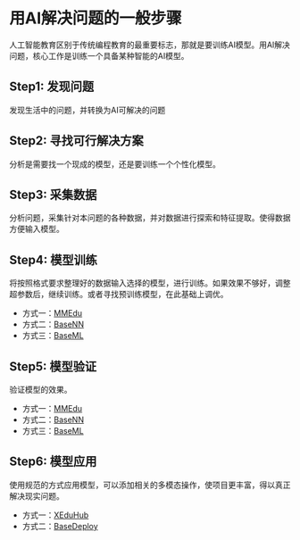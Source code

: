 # 用AI解决问题的一般步骤

人工智能教育区别于传统编程教育的最重要标志，那就是要训练AI模型。用AI解决问题，核心工作是训练一个具备某种智能的AI模型。

## Step1: 发现问题
发现生活中的问题，并转换为AI可解决的问题

## Step2: 寻找可行解决方案
分析是需要找一个现成的模型，还是要训练一个个性化模型。

## Step3: 采集数据
分析问题，采集针对本问题的各种数据，并对数据进行探索和特征提取。使得数据方便输入模型。

## Step4: 模型训练
将按照格式要求整理好的数据输入选择的模型，进行训练。如果效果不够好，调整超参数后，继续训练。或者寻找预训练模型，在此基础上调优。
- 方式一：[MMEdu](../mmedu.html)
- 方式二：[BaseNN](../basenn.html)
- 方式三：[BaseML](../baseml.html)
## Step5: 模型验证
验证模型的效果。
- 方式一：[MMEdu](../mmedu/quick_start.html#id7)
- 方式二：[BaseNN](../basenn/quick_start.html#id10)
- 方式三：[BaseML](../baseml/quick_start.html#id9)
## Step6: 模型应用
使用规范的方式应用模型，可以添加相关的多模态操作，使项目更丰富，得以真正解决现实问题。
- 方式一：[XEduHub](../xedu_hub.html)
- 方式二：[BaseDeploy](../basedt.html)